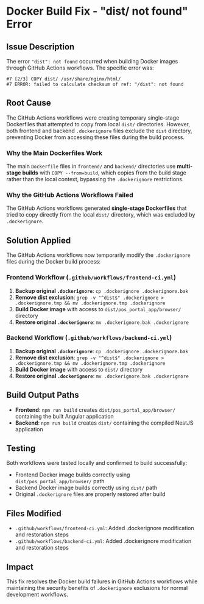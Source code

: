 # Docker Build Fix - "dist/ not found" Error

## Issue Description
The error `"dist": not found` occurred when building Docker images through GitHub Actions workflows. The specific error was:

```
#7 [2/3] COPY dist/ /usr/share/nginx/html/
#7 ERROR: failed to calculate checksum of ref: "/dist": not found
```

## Root Cause
The GitHub Actions workflows were creating temporary single-stage Dockerfiles that attempted to copy from local `dist/` directories. However, both frontend and backend `.dockerignore` files exclude the `dist` directory, preventing Docker from accessing these files during the build process.

### Why the Main Dockerfiles Work
The main `Dockerfile` files in `frontend/` and `backend/` directories use **multi-stage builds** with `COPY --from=build`, which copies from the build stage rather than the local context, bypassing the `.dockerignore` restrictions.

### Why the GitHub Actions Workflows Failed
The GitHub Actions workflows generated **single-stage Dockerfiles** that tried to copy directly from the local `dist/` directory, which was excluded by `.dockerignore`.

## Solution Applied
The GitHub Actions workflows now temporarily modify the `.dockerignore` files during the Docker build process:

### Frontend Workflow (`.github/workflows/frontend-ci.yml`)
1. **Backup original `.dockerignore`**: `cp .dockerignore .dockerignore.bak`
2. **Remove dist exclusion**: `grep -v "^dist$" .dockerignore > .dockerignore.tmp && mv .dockerignore.tmp .dockerignore`
3. **Build Docker image** with access to `dist/pos_portal_app/browser/` directory
4. **Restore original `.dockerignore`**: `mv .dockerignore.bak .dockerignore`

### Backend Workflow (`.github/workflows/backend-ci.yml`)
1. **Backup original `.dockerignore`**: `cp .dockerignore .dockerignore.bak`
2. **Remove dist exclusion**: `grep -v "^dist$" .dockerignore > .dockerignore.tmp && mv .dockerignore.tmp .dockerignore`
3. **Build Docker image** with access to `dist/` directory
4. **Restore original `.dockerignore`**: `mv .dockerignore.bak .dockerignore`

## Build Output Paths
- **Frontend**: `npm run build` creates `dist/pos_portal_app/browser/` containing the built Angular application
- **Backend**: `npm run build` creates `dist/` containing the compiled NestJS application

## Testing
Both workflows were tested locally and confirmed to build successfully:
- Frontend Docker image builds correctly using `dist/pos_portal_app/browser/` path
- Backend Docker image builds correctly using `dist/` path
- Original `.dockerignore` files are properly restored after build

## Files Modified
- `.github/workflows/frontend-ci.yml`: Added .dockerignore modification and restoration steps
- `.github/workflows/backend-ci.yml`: Added .dockerignore modification and restoration steps

## Impact
This fix resolves the Docker build failures in GitHub Actions workflows while maintaining the security benefits of `.dockerignore` exclusions for normal development workflows.